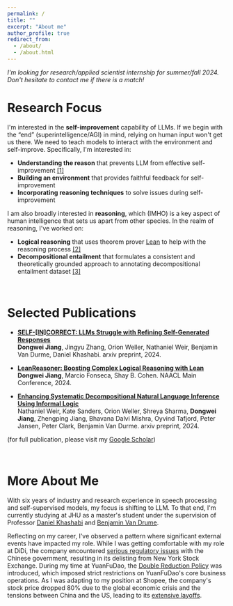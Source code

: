 ```yaml
---
permalink: /
title: ""
excerpt: "About me"
author_profile: true
redirect_from: 
  - /about/
  - /about.html
---
```


*I'm looking for research/applied scientist internship for summer/fall 2024. Don't hesitate to contact me if there is a match!*
<br/>

Research Focus
======
I'm interested in the **self-improvement** capability of LLMs. If we begin with the “end” (superintelligence/AGI) in mind, relying on human input won't get us there. We need to teach models to interact with the environment and self-improve. Specifically, I'm interested in:
- **Understanding the reason** that prevents LLM from effective self-improvement [[1]](https://arxiv.org/abs/2404.04298)
- **Building an environment** that provides faithful feedback for self-improvement
- **Incorporating reasoning techniques** to solve issues during self-improvement

I am also broadly interested in **reasoning**, which (IMHO) is a key aspect of human intelligence that sets us apart from other species. In the realm of reasoning, I've worked on:
- **Logical reasoning** that uses theorem prover [Lean](https://lean-lang.org/) to help with the reasoning process [[2]](https://arxiv.org/abs/2403.13312)
- **Decompositional entailment** that formulates a consistent and theoretically grounded approach to annotating decompositional entailment dataset [[3]](https://arxiv.org/abs/2402.14798)

<br/>

Selected Publications
======
* [**SELF-[IN]CORRECT: LLMs Struggle with Refining Self-Generated Responses**](https://arxiv.org/abs/2404.04298)  
**Dongwei Jiang**, Jingyu Zhang, Orion Weller, Nathaniel Weir, Benjamin Van Durme, Daniel Khashabi.
arxiv preprint, 2024.

* [**LeanReasoner: Boosting Complex Logical Reasoning with Lean**](https://arxiv.org/pdf/2403.13312.pdf)  
**Dongwei Jiang**, Marcio Fonseca, Shay B. Cohen.
NAACL Main Conference, 2024.

* [**Enhancing Systematic Decompositional Natural Language Inference Using Informal Logic**](https://arxiv.org/abs/2402.14798)  
Nathaniel Weir, Kate Sanders, Orion Weller, Shreya Sharma, **Dongwei Jiang**, Zhengping Jiang, Bhavana Dalvi Mishra, Oyvind Tafjord, Peter Jansen, Peter Clark, Benjamin Van Durme.
arxiv preprint, 2024.

(for full publication, please visit my [Google Scholar](https://scholar.google.com/citations?user=z1PXZDEAAAAJ&hl=en))

<br/>

More About Me
======
With six years of industry and research experience in speech processing and self-supervised models, my focus is shifting to LLM. To that end, I'm currently studying at JHU as a master's student under the supervision of Professor [Daniel Khashabi](https://danielkhashabi.com/) and [Benjamin Van Drume](https://www.cs.jhu.edu/~vandurme/).

Reflecting on my career, I've observed a pattern where significant external events have impacted my role. 
While I was getting comfortable with my role at DiDi, the company encountered [serious regulatory issues](https://www.forbes.com/sites/ywang/2022/05/24/didi-to-delist-from-nyse-after-overwhelming-yes-vote-by-shareholders/?sh=4d105596cba0) with the Chinese government, resulting in its delisting from New York Stock Exchange.
During my time at YuanFuDao, the [Double Reduction Policy](https://en.wikipedia.org/wiki/Double_Reduction_Policy) was introduced, which imposed strict restrictions on YuanFuDao's core business operations.
As I was adapting to my position at Shopee, the company's stock price dropped 80% due to the global economic crisis and the tensions between China and the US, leading to its [extensive layoffs](https://techwireasia.com/2022/09/why-is-e-commerce-giant-shopee-on-a-layoff-spree/).
